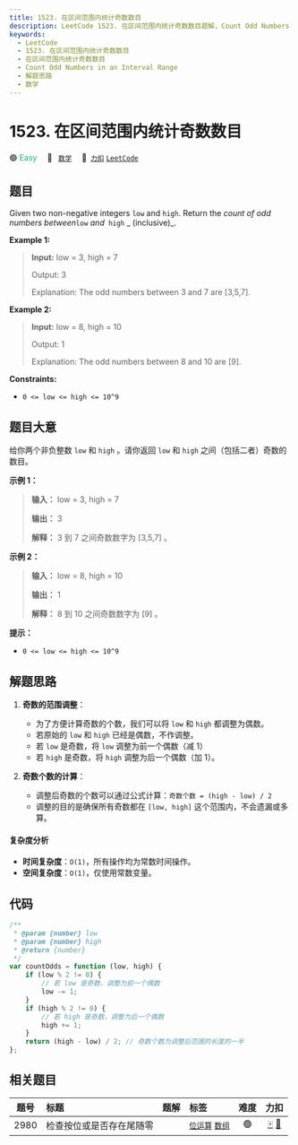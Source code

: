 ```yaml
---
title: 1523. 在区间范围内统计奇数数目
description: LeetCode 1523. 在区间范围内统计奇数数目题解，Count Odd Numbers in an Interval Range，包含解题思路、复杂度分析以及完整的 JavaScript 代码实现。
keywords:
  - LeetCode
  - 1523. 在区间范围内统计奇数数目
  - 在区间范围内统计奇数数目
  - Count Odd Numbers in an Interval Range
  - 解题思路
  - 数学
---
```


# 1523. 在区间范围内统计奇数数目

🟢 <font color=#15bd66>Easy</font>&emsp; 🔖&ensp; [`数学`](/tag/math.md)&emsp; 🔗&ensp;[`力扣`](https://leetcode.cn/problems/count-odd-numbers-in-an-interval-range) [`LeetCode`](https://leetcode.com/problems/count-odd-numbers-in-an-interval-range)

## 题目

Given two non-negative integers `low` and `high`. Return the _count of odd
numbers between_`low` _and_` high` _ (inclusive)_.

**Example 1:**

> **Input:** low = 3, high = 7
>
> Output: 3
>
> Explanation: The odd numbers between 3 and 7 are [3,5,7].

**Example 2:**

> **Input:** low = 8, high = 10
>
> Output: 1
>
> Explanation: The odd numbers between 8 and 10 are [9].

**Constraints:**

- `0 <= low <= high <= 10^9`

## 题目大意

给你两个非负整数 `low` 和 `high` 。请你返回 `low` 和 `high` 之间（包括二者）奇数的数目。

**示例 1：**

> **输入：** low = 3, high = 7
>
> **输出：** 3
>
> **解释：** 3 到 7 之间奇数数字为 [3,5,7] 。

**示例 2：**

> **输入：** low = 8, high = 10
>
> **输出：** 1
>
> **解释：** 8 到 10 之间奇数数字为 [9] 。

**提示：**

- `0 <= low <= high <= 10^9`

## 解题思路

1. **奇数的范围调整**：

   - 为了方便计算奇数的个数，我们可以将 `low` 和 `high` 都调整为偶数。
   - 若原始的 `low` 和 `high` 已经是偶数，不作调整。
   - 若 `low` 是奇数，将 `low` 调整为前一个偶数（减 1）
   - 若 `high` 是奇数，将 `high` 调整为后一个偶数（加 1）。

2. **奇数个数的计算**：

   - 调整后奇数的个数可以通过公式计算：`奇数个数 = (high - low) / 2`
   - 调整的目的是确保所有奇数都在 `[low, high]` 这个范围内，不会遗漏或多算。

#### 复杂度分析

- **时间复杂度**：`O(1)`，所有操作均为常数时间操作。
- **空间复杂度**：`O(1)`，仅使用常数变量。

## 代码

```javascript
/**
 * @param {number} low
 * @param {number} high
 * @return {number}
 */
var countOdds = function (low, high) {
	if (low % 2 != 0) {
		// 若 low 是奇数，调整为前一个偶数
		low -= 1;
	}
	if (high % 2 != 0) {
		// 若 high 是奇数，调整为后一个偶数
		high += 1;
	}
	return (high - low) / 2; // 奇数个数为调整后范围的长度的一半
};
```

## 相关题目

<!-- prettier-ignore -->
| 题号 | 标题 | 题解 | 标签 | 难度 | 力扣 |
| :------: | :------ | :------: | :------ | :------: | :------: |
| 2980 | 检查按位或是否存在尾随零 |  |  [`位运算`](/tag/bit-manipulation.md) [`数组`](/tag/array.md) | 🟢 | [🀄️](https://leetcode.cn/problems/check-if-bitwise-or-has-trailing-zeros) [🔗](https://leetcode.com/problems/check-if-bitwise-or-has-trailing-zeros) |